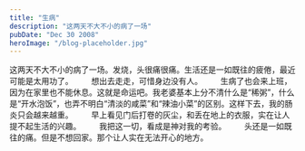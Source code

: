 ```yaml
---
title: "生病"
description: "这两天不大不小的病了一场"
pubDate: "Dec 30 2008"
heroImage: "/blog-placeholder.jpg"
---
```

这两天不大不小的病了一场。发烧，头很痛很痛。生活还是一如既往的疲倦，最近可能是太用功了。 　　想出去走走，可惜身边没有人。 　　生病了也会来上班，因为在家里也不能休息。这就是命运吧。我老婆基本上分不清什么是“稀粥”，什么是“开水泡饭”，也弄不明白“清淡的咸菜”和“辣油小菜”的区别。这样下去，我的肠炎只会越来越重。 　　早上看见门后打卷的灰尘，和丢在地上的衣服，实在让人提不起生活的兴趣。 　　我把这一切，看成是神对我的考验。 　　头还是一如既往的痛。但是不想回家。那个让人实在无法开心的地方。
